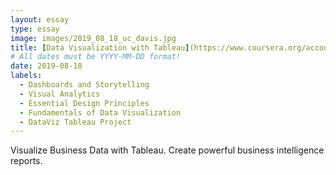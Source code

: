 ```yaml
---
layout: essay
type: essay
image: images/2019_08_18_uc_davis.jpg 
title: [Data Visualization with Tableau](https://www.coursera.org/account/accomplishments/specialization/6CCDC75BDFPP)
# All dates must be YYYY-MM-DD format!
date: 2019-08-18
labels:
  - Dashboards and Storytelling 
  - Visual Analytics
  - Essential Design Principles
  - Fundamentals of Data Visualization
  - DataViz Tableau Project
---
```

Visualize Business Data with Tableau. Create powerful business intelligence reports.




